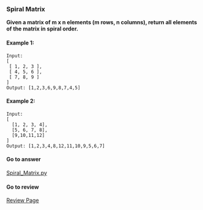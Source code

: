 ### Spiral Matrix

**Given a matrix of m x n elements (m rows, n columns), return all elements of the matrix in spiral order.**

#### Example 1:

```
Input:
[
 [ 1, 2, 3 ],
 [ 4, 5, 6 ],
 [ 7, 8, 9 ]
]
Output: [1,2,3,6,9,8,7,4,5]
```

#### Example 2:

```
Input:
[
  [1, 2, 3, 4],
  [5, 6, 7, 8],
  [9,10,11,12]
]
Output: [1,2,3,4,8,12,11,10,9,5,6,7]
```

####  Go to answer

[Spiral_Matrix.py](https://github.com/Kelv1nYu/LeetCode_Practices/blob/master/Code/Spiral_Matrix.py)

#### Go to review

[Review Page](https://github.com/Kelv1nYu/LeetCode_Practices/blob/master/Review/Spiral_Matrix.md)